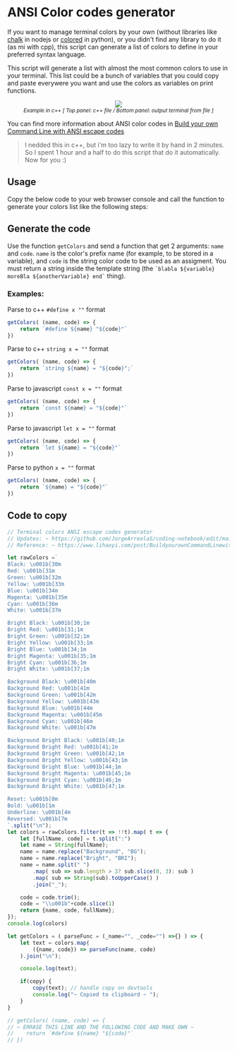 # ANSI Color codes generator

If you want to manage terminal colors by your own (without libraries like [chalk](https://www.npmjs.com/package/chalk) in nodejs or [colored](https://pypi.org/project/colored/) in python), or you didn't find any library to do it (as mi with cpp), this script can generate a list of colors to define in your preferred syntax language.

This script will generate a list with almost the most common colors to use in your terminal. This list could be a bunch of variables that you could copy and paste everywere you want and use the colors as variables on print functions.

<p align="center">
    <img src="https://i.imgur.com/WBOrlLi.png"/><br/>
    <span><small><i>Example in c++ [ Top panel: c++ file / Bottom panel: output terminal from file ]</i></small></span>
</p>

You can find more information about ANSI color codes in [Build your own Command Line with ANSI escape codes](https://www.lihaoyi.com/post/BuildyourownCommandLinewithANSIescapecodes.html#colors)  

> I nedded this in c++, but i'm too lazy to write it by hand in 2 minutes. So I spent 1 hour and a half to do this script that do it automatically. Now for you :)

## Usage

Copy the below code to your web browser console and call the function to generate your colors list like the following steps:

## Generate the code

Use the function `getColors` and send a function that get 2 arguments: `name` and `code`. `name` is the color's prefix name (for example, to be stored in a variable), and `code` is the string color code to be used as an assigment. You must return a string inside the template string (the ``` `blabla ${variable} moreBla ${anotherVariable} end` ``` thing).

### Examples:

Parse to c++ `#define x ""` format
```js
getColors( (name, code) => {
    return `#define ${name} "${code}"`
})
```
Parse to c++ `string x = ""` format
```js
getColors( (name, code) => {
    return `string ${name} = "${code}";`
})
```

Parse to javascript `const x = ""` format
```js
getColors( (name, code) => {
    return `const ${name} = "${code}"`
})
```

Parse to javascript `let x = ""` format
```js
getColors( (name, code) => {
    return `let ${name} = "${code}"`
})
```

Parse to python `x = ""` format
```js
getColors( (name, code) => {
    return `${name} = "${code}"`
})
```

## Code to copy

```js
// Terminal colors ANSI escape codes generator
// Updates: ~ https://github.com/JorgeArreolaS/coding-notebook/edit/main/devtools-snippets/AnsiColorCodesGenerator
// Reference: ~ https://www.lihaoyi.com/post/BuildyourownCommandLinewithANSIescapecodes.html#colors

let rawColors =`
Black: \u001b[30m
Red: \u001b[31m
Green: \u001b[32m
Yellow: \u001b[33m
Blue: \u001b[34m
Magenta: \u001b[35m
Cyan: \u001b[36m
White: \u001b[37m

Bright Black: \u001b[30;1m
Bright Red: \u001b[31;1m
Bright Green: \u001b[32;1m
Bright Yellow: \u001b[33;1m
Bright Blue: \u001b[34;1m
Bright Magenta: \u001b[35;1m
Bright Cyan: \u001b[36;1m
Bright White: \u001b[37;1m

Background Black: \u001b[40m
Background Red: \u001b[41m
Background Green: \u001b[42m
Background Yellow: \u001b[43m
Background Blue: \u001b[44m
Background Magenta: \u001b[45m
Background Cyan: \u001b[46m
Background White: \u001b[47m

Background Bright Black: \u001b[40;1m
Background Bright Red: \u001b[41;1m
Background Bright Green: \u001b[42;1m
Background Bright Yellow: \u001b[43;1m
Background Bright Blue: \u001b[44;1m
Background Bright Magenta: \u001b[45;1m
Background Bright Cyan: \u001b[46;1m
Background Bright White: \u001b[47;1m

Reset: \u001b[0m
Bold: \u001b[1m
Underline: \u001b[4m
Reversed: \u001b[7m
`.split("\n");
let colors = rawColors.filter(t => !!t).map( t => {
    let [fullName, code] = t.split(":")
    let name = String(fullName);
    name = name.replace("Background", "BG");
    name = name.replace("Bright", "BRI");
    name = name.split(" ")
        .map( sub => sub.length > 3? sub.slice(0, 3): sub )
        .map( sub => String(sub).toUpperCase() )
        .join("_");

    code = code.trim();
    code = "\\u001b"+code.slice(1)
    return {name, code, fullName};
});
console.log(colors)

let getColors = ( parseFunc = (_name="", _code="") =>{} ) => {
    let text = colors.map( 
        ({name, code}) => parseFunc(name, code)
    ).join("\n");

    console.log(text);

    if(copy) {
        copy(text); // handle copy on devtools
        console.log("~ Copied to clipboard ~ ");
    }
}

// getColors( (name, code) => {
// ~ ERRASE THIS LINE AND THE FOLLOWING CODE AND MAKE OWN ~ 
//    return `#define ${name} "${code}"`
// })
```
